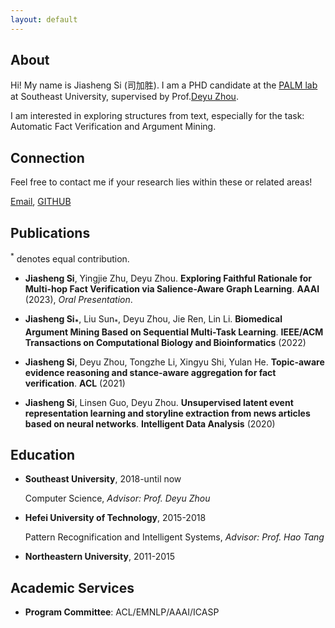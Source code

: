 ```yaml
---
layout: default
---
```



## About
Hi! My name is Jiasheng Si (司加胜). I am a PHD candidate at the [PALM lab](http://palm.seu.edu.cn/) at Southeast University, supervised by Prof.[Deyu Zhou](http://palm.seu.edu.cn/zhoudeyu/Home.html).

I am interested in exploring structures from text, especially for the task: Automatic Fact Verification and Argument Mining.


## Connection
Feel free to contact me if your research lies within these or related areas!

[Email](jasensi@163.com), [GITHUB](https://github.com/jasenchn)


## Publications

<sup>*</sup> denotes equal contribution.

- **Jiasheng Si**, Yingjie Zhu, Deyu Zhou. **Exploring Faithful Rationale for Multi-hop Fact Verification via Salience-Aware Graph Learning**. **AAAI** (2023), *Oral Presentation*.
  
 
- **Jiasheng Si<sub>*</sub>**, Liu Sun<sub>*</sub>, Deyu Zhou, Jie Ren, Lin Li. **Biomedical Argument Mining Based on Sequential Multi-Task Learning**. **IEEE/ACM Transactions on Computational Biology and Bioinformatics** (2022) 
  

- **Jiasheng Si**, Deyu Zhou, Tongzhe Li, Xingyu Shi, Yulan He. **Topic-aware evidence reasoning and stance-aware aggregation for fact verification**. **ACL** (2021)
  

- **Jiasheng Si**, Linsen Guo, Deyu Zhou. **Unsupervised latent event representation learning and storyline extraction from news articles based on neural networks**. **Intelligent Data Analysis** (2020)
  
  
  
## Education
  
- **Southeast University**, 2018-until now
  
  Computer Science, *Advisor: Prof. Deyu Zhou*
  
- **Hefei University of Technology**, 2015-2018
    
  Pattern Recognification and Intelligent Systems, *Advisor: Prof. Hao Tang*
  
- **Northeastern University**, 2011-2015
    


## Academic Services
- **Program Committee**: ACL/EMNLP/AAAI/ICASP


